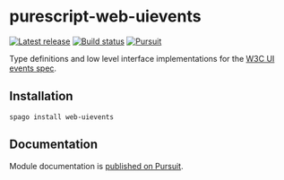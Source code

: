 # purescript-web-uievents

[![Latest release](http://img.shields.io/github/release/purescript-web/purescript-web-uievents.svg)](https://github.com/purescript-web/purescript-web-uievents/releases)
[![Build status](https://github.com/purescript-web/purescript-web-uievents/workflows/CI/badge.svg?branch=master)](https://github.com/purescript-web/purescript-web-uievents/actions?query=workflow%3ACI+branch%3Amaster)
[![Pursuit](https://pursuit.purescript.org/packages/purescript-web-uievents/badge)](https://pursuit.purescript.org/packages/purescript-web-uievents)

Type definitions and low level interface implementations for the [W3C UI events spec](https://www.w3.org/TR/uievents/).

## Installation

```
spago install web-uievents
```

## Documentation

Module documentation is [published on Pursuit](http://pursuit.purescript.org/packages/purescript-web-uievents).
